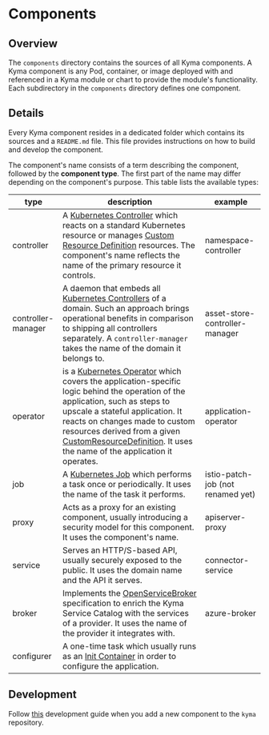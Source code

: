 # Components

## Overview

The `components` directory contains the sources of all Kyma components.
A Kyma component is any Pod, container, or image deployed with and referenced in a Kyma module or chart to provide the module's functionality.
Each subdirectory in the `components` directory defines one component.

## Details

Every Kyma component resides in a dedicated folder which contains its sources and a `README.md` file. This file provides instructions on how to build and develop the component.

The component's name consists of a term describing the component, followed by the **component type**. The first part of the name may differ depending on the component's purpose. 
This table lists the available types:

| type|description|example|
|--|--|--|
|controller|A [Kubernetes Controller](https://kubernetes.io/docs/concepts/workloads/controllers/) which reacts on a standard Kubernetes resource or manages [Custom Resource Definition](https://kubernetes.io/docs/tasks/access-kubernetes-api/custom-resources/custom-resource-definitions/) resources. The component's name reflects the name of the primary resource it controls.|namespace-controller|
|controller-manager|A daemon that embeds all [Kubernetes Controllers](https://kubernetes.io/docs/concepts/workloads/controllers/) of a domain. Such an approach brings operational benefits in comparison to shipping all controllers separately. A `controller-manager` takes the name of the domain it belongs to. |asset-store-controller-manager|
|operator|is a [Kubernetes Operator](https://coreos.com/operators/) which covers the application-specific logic behind the operation of the application, such as steps to upscale a stateful application. It reacts on changes made to custom resources derived from a given [CustomResourceDefinition](https://kubernetes.io/docs/tasks/access-kubernetes-api/custom-resources/custom-resource-definitions/). It uses the name of the application it operates. |application-operator|
|job| A [Kubernetes Job](https://kubernetes.io/docs/tasks/job/) which performs a task once or periodically. It uses the name of the task it performs. |istio-patch-job (not renamed yet)|
|proxy| Acts as a proxy for an existing component, usually introducing a security model for this component. It uses the component's name. | apiserver-proxy|
|service| Serves an HTTP/S-based API, usually securely exposed to the public. It uses the domain name and the API it serves.|connector-service|
|broker| Implements the [OpenServiceBroker](https://www.openservicebrokerapi.org/) specification to enrich the Kyma Service Catalog with the services of a provider. It uses the name of the provider it integrates with.|azure-broker|
|configurer| A one-time task which usually runs as an [Init Container](https://kubernetes.io/docs/concepts/workloads/pods/init-containers/) in order to configure the application.|

## Development

Follow [this](https://github.com/kyma-project/kyma/blob/master/resources/README.md) development guide when you add a new component to the `kyma` repository.
